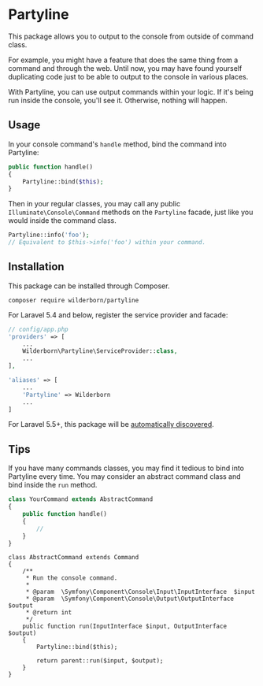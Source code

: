 # Partyline

This package allows you to output to the console from outside of command class.

For example, you might have a feature that does the same thing from a command and through the web.
Until now, you may have found yourself duplicating code just to be able to output to the console in various places.

With Partyline, you can use output commands within your logic. If it's being run inside the console, you'll see it. Otherwise, nothing will happen.

## Usage

In your console command's `handle` method, bind the command into Partyline:

``` php
public function handle()
{
    Partyline::bind($this);
}
```

Then in your regular classes, you may call any public `Illuminate\Console\Command` methods on the `Partyline` facade, just like you would inside the command class.

``` php
Partyline::info('foo');
// Equivalent to $this->info('foo') within your command.
```

## Installation

This package can be installed through Composer.

```
composer require wilderborn/partyline
```

For Laravel 5.4 and below, register the service provider and facade:

``` php
// config/app.php
'providers' => [
    ...
    Wilderborn\Partyline\ServiceProvider::class,
    ...
],

'aliases' => [
    ...
    'Partyline' => Wilderborn
    ...
]
```

For Laravel 5.5+, this package will be [automatically discovered](https://medium.com/@taylorotwell/package-auto-discovery-in-laravel-5-5-ea9e3ab20518).

## Tips

If you have many commands classes, you may find it tedious to bind into Partyline every time. You may consider an abstract command class and bind inside the `run` method.

``` php
class YourCommand extends AbstractCommand
{
    public function handle()
    {
        //
    }
}
```

```
class AbstractCommand extends Command
{
    /**
     * Run the console command.
     *
     * @param  \Symfony\Component\Console\Input\InputInterface  $input
     * @param  \Symfony\Component\Console\Output\OutputInterface  $output
     * @return int
     */
    public function run(InputInterface $input, OutputInterface $output)
    {
        Partyline::bind($this);

        return parent::run($input, $output);
    }
}
```

